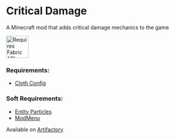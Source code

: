 # Critical Damage
A Minecraft mod that adds critical damage mechanics to the game

[<img title="Requires Fabric API" src="https://i.imgur.com/HabVZJR.png" height="60" />](https://modrinth.com/mod/fabric-api)

### Requirements:
- [Cloth Config](https://www.curseforge.com/minecraft/mc-mods/cloth-config)

### Soft Requirements:
- [Entity Particles](https://github.com/xblos/entityparticles)
- [ModMenu](https://modrinth.com/mod/modmenu)

Available on [Artifactory](https://xblos.jfrog.io/artifactory/mc/)